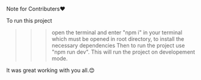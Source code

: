 Note for Contributers❤️

To run this project
>>> open the terminal and enter "npm i" in your terminal which must be opened in root directory, to install the necessary dependencies
>>> Then to run the project use "npm run dev". This will run the project on developement mode.

It was great working with you all.😊
#
